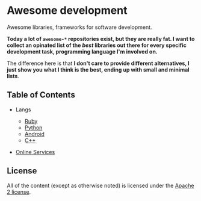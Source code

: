 # Awesome development

Awesome libraries, frameworks for software development.

**Today a lot of `awesome-*` repositories exist, but they are really fat. I want to collect an opinated list of the _best_ libraries out there for every specific development task, programming language I'm involved on.**

The difference here is that **I don't care to provide different alternatives, I just show you what I think is the best, ending up with small and minimal lists**.

## Table of Contents

* Langs

  * [Ruby](./contents/ruby.md)
  * [Python](./contents/python.md)
  * [Android](./contents/android.md)
  * [C++](./contents/c++.md)

* [Online Services](./contents/online_services.md)

## License

All of the content (except as otherwise noted) is licensed under the [Apache 2 license](LICENSE).
